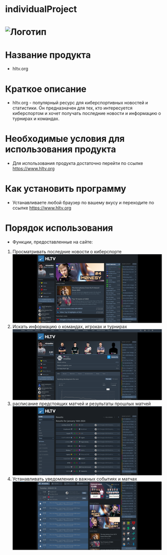 # individualProject
 ![Логотип](https://steamuserimages-a.akamaihd.net/ugc/284099289595016497/77897AFF45867D06B002CF35D03E312F4B857A07/ "Логотип GitHub")
 = 
 Название продукта
 =
 - hltv.org

Краткое описание
=

- hltv.org -  популярный ресурс для киберспортивных новостей и статистики. Он предназначен для тех, кто интересуется киберспортом и хочет получать последние новости и информацию о турнирах и командах.

Необходимые условия для использования продукта 
=
- Для использования продукта достаточно перейти по ссылке https://www.hltv.org

Как установить программу 
=
- Устанавливаете любой браузер по вашему вкусу и переходите по ссылке https://www.hltv.org

Порядок использования 
=

- Функции, предоставленные на сайте:
1) Просматривать последние новости о киберспорте
![Alt text](image-5.png)
2) Искать информацию о командах, игроках и турнирах
![Alt text](image-4.png)
3)  расписание предстоящих матчей и результаты прошлых матчей
![Alt text](image-7.png)
4) Устанавливать уведомления о важных событиях и матчах
![Alt text](image-6.png)